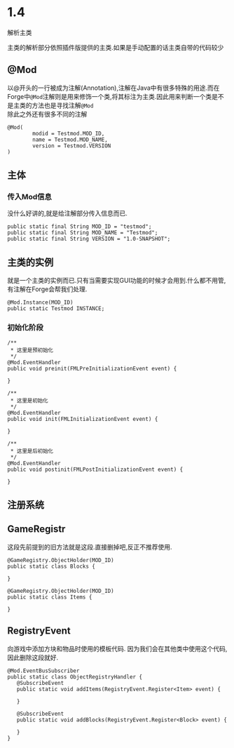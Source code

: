 # 1.4
解析主类

主类的解析部分依照插件版提供的主类.如果是手动配置的话主类自带的代码较少

## @Mod

以@开头的一行被成为注解(Annotation),注解在Java中有很多特殊的用途.而在Forge中`@Mod`注解则是用来修饰一个类,将其标注为主类.因此用来判断一个类是不是主类的方法也是寻找注解`@Mod` \
除此之外还有很多不同的注解

```
@Mod(
        modid = Testmod.MOD_ID,
        name = Testmod.MOD_NAME,
        version = Testmod.VERSION
)
```

## 主体

### 传入Mod信息

没什么好讲的,就是给注解部分传入信息而已.

```
public static final String MOD_ID = "testmod";
public static final String MOD_NAME = "Testmod";
public static final String VERSION = "1.0-SNAPSHOT";
```

## 主类的实例

就是一个主类的实例而已.只有当需要实现GUI功能的时候才会用到.什么都不用管,有注解在Forge会帮我们处理.

```
@Mod.Instance(MOD_ID)
public static Testmod INSTANCE;
```

### 初始化阶段

```
/**
 * 这里是预初始化
 */
@Mod.EventHandler
public void preinit(FMLPreInitializationEvent event) {

}

/**
 * 这里是初始化
 */
@Mod.EventHandler
public void init(FMLInitializationEvent event) {

}

/**
 * 这里是后初始化
 */
@Mod.EventHandler
public void postinit(FMLPostInitializationEvent event) {

}
```

## 注册系统

## GameRegistr

这段先前提到的旧方法就是这段.直接删掉吧,反正不推荐使用.

```
@GameRegistry.ObjectHolder(MOD_ID)
public static class Blocks {

}

@GameRegistry.ObjectHolder(MOD_ID)
public static class Items {

}
```

## RegistryEvent

向游戏中添加方块和物品时使用的模板代码. 因为我们会在其他类中使用这个代码,因此删除这段就好.

```
@Mod.EventBusSubscriber
public static class ObjectRegistryHandler {
   @SubscribeEvent
   public static void addItems(RegistryEvent.Register<Item> event) {

   }

   @SubscribeEvent
   public static void addBlocks(RegistryEvent.Register<Block> event) {

   }
}
```

